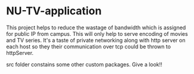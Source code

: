 # NU-TV-application
This project helps to reduce the wastage of bandwidth which is assigned for public IP from campus. This will only help to serve encoding of movies and TV series.
It's a taste of private networking along with http server on each host so they their communication over tcp could be thrown to httpServer.

src folder constains some other custom packages. Give a look!!
